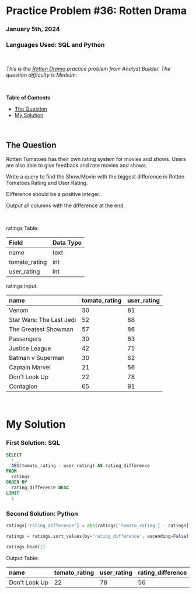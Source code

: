# **Practice Problem #36: Rotten Drama**
### January 5th, 2024
### Languages Used: SQL and Python

<br>

*This is the [Rotten Drama](https://www.analystbuilder.com/questions/rotten-drama-wCFMP) practice problem from Analyst Builder. The question difficulty is Medium.*

<br>

**Table of Contents**

-   [The Question](#the-question)
-   [My Solution](#my-solution)
  
<br>

## The Question

Rotten Tomatoes has their own rating system for movies and shows. Users are also able to give feedback and rate movies and shows.

Write a query to find the Show/Movie with the biggest difference in Rotten Tomatoes Rating and User Rating.

Difference should be a positive integer.

Output all columns with the difference at the end.


<br>

ratings Table:

| Field         | Data Type |
| :------------ | :-------- |
| name          | text      |
| tomato_rating | int       |
| user_rating   | int       |

ratings Input:

| name                     | tomato_rating | user_rating |
| :----------------------- | :------------ | :---------- |
| Venom                    | 30            | 81          |
| Star Wars: The Last Jedi | 52            | 88          |
| The Greatest Showman     | 57            | 86          |
| Passengers               | 30            | 63          |
| Justice League           | 42            | 75          |
| Batman v Superman        | 30            | 62          |
| Captain Marvel           | 21            | 56          |
| Don't Look Up            | 22            | 78          |
| Contagion                | 65            | 91          |

<br>

# My Solution

### First Solution: SQL

``` SQL
SELECT 
  * ,
  ABS(tomato_rating - user_rating) AS rating_difference
FROM 
  ratings
ORDER BY
  rating_difference DESC
LIMIT
  1
```

### Second Solution: Python

``` Python
ratings['rating_difference'] = abs(ratings['tomato_rating'] - ratings['user_rating'])

ratings = ratings.sort_values(by='rating_difference', ascending=False)

ratings.head(1)
```

Output Table:

| name          | tomato_rating | user_rating | rating_difference |
| :------------ | :------------ | :---------- | :---------------- |
| Don't Look Up | 22            | 78          | 56                |
